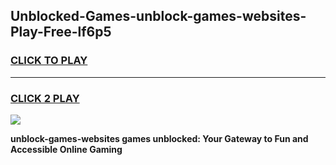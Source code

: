 
## Unblocked-Games-unblock-games-websites-Play-Free-lf6p5
<h3>
<a href="https://premium76.site?title=unblock-games-websites&ref=20M">CLICK TO PLAY</a></h3>
<hr>

<h3>
<a href="https://premium76.site?title=unblock-games-websites&ref=20M">CLICK 2 PLAY</a>
  
</h3>

<a href="https://premium76.site?title=unblock-games-websites&ref=19M"><img src="https://clearcache.store/games.png"></a>


**unblock-games-websites games unblocked: Your Gateway to Fun and Accessible Online Gaming**
